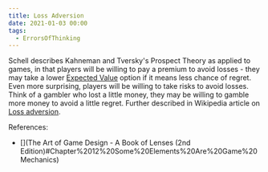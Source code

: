 ```yaml
---
title: Loss Adversion
date: 2021-01-03 00:00
tags:
  - ErrorsOfThinking
---
```


Schell describes Kahneman and Tversky's Prospect Theory as applied to games, in that players will be willing to pay a premium to avoid losses - they may take a lower [Expected Value](expected-value.md) option if it means less chance of regret. Even more surprising, players will be willing to take risks to avoid losses. Think of a gambler who lost a little money, they may be willing to gamble more money to avoid a little regret. Further described in Wikipedia article on [Loss adversion](https://en.wikipedia.org/wiki/Loss_aversion).

References:

* [](The Art of Game Design - A Book of Lenses (2nd Edition)#Chapter%2012%20Some%20Elements%20Are%20Game%20Mechanics)
